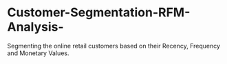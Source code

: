 # Customer-Segmentation-RFM-Analysis-
Segmenting the online retail customers based on their Recency, Frequency and Monetary Values. 

